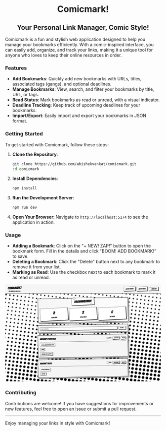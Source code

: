 <h1 style="text-align:center;">Comicmark!</h1>

<h2 style="text-align:center;">Your Personal Link Manager, Comic Style!</h2>
 

Comicmark is a fun and stylish web application designed to help you manage your bookmarks efficiently. With a comic-inspired interface, you can easily add, organize, and track your links, making it a unique tool for anyone who loves to keep their online resources in order.

### Features

- **Add Bookmarks**: Quickly add new bookmarks with URLs, titles, associated tags (gangs), and optional deadlines.
- **Manage Bookmarks**: View, search, and filter your bookmarks by title, URL, or tags.
- **Read Status**: Mark bookmarks as read or unread, with a visual indicator.
- **Deadline Tracking**: Keep track of upcoming deadlines for your bookmarks.
- **Import/Export**: Easily import and export your bookmarks in JSON format.

### Getting Started

To get started with Comicmark, follow these steps:

1. **Clone the Repository**:
   ```bash
   git clone https://github.com/abishekvenkat/comicmark.git
   cd comicmark
   ```

2. **Install Dependencies**:
   ```bash
   npm install
   ```

3. **Run the Development Server**:
   ```bash
   npm run dev
   ```

4. **Open Your Browser**:
   Navigate to `http://localhost:5174` to see the application in action.

### Usage

- **Adding a Bookmark**: Click on the "+ NEW! ZAP!" button to open the bookmark form. Fill in the details and click "BOOM! ADD BOOKMARK!" to save.
- **Deleting a Bookmark**: Click the "Delete" button next to any bookmark to remove it from your list.
- **Marking as Read**: Use the checkbox next to each bookmark to mark it as read or unread.

![comicmark-screen](/comicmark-screen.png)

### Contributing

Contributions are welcome! If you have suggestions for improvements or new features, feel free to open an issue or submit a pull request.

---

Enjoy managing your links in style with Comicmark!
